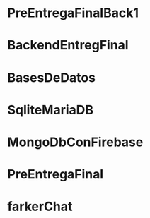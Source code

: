 # PreEntregaFinalBack1
# BackendEntregFinal
# BasesDeDatos
# SqliteMariaDB
# MongoDbConFirebase
# PreEntregaFinal
# farkerChat
